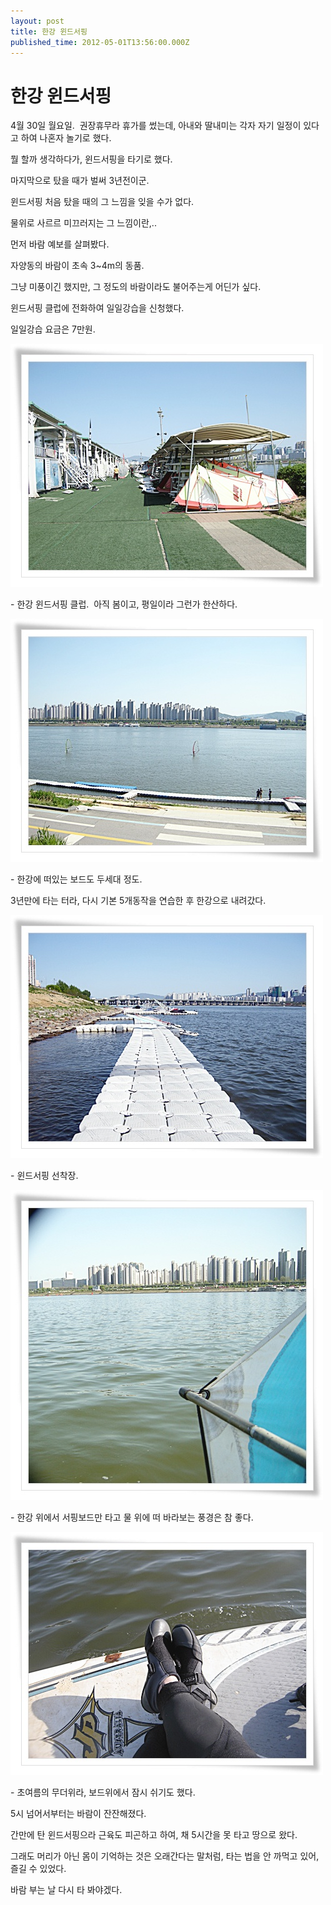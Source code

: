 ```yaml
---
layout: post
title: 한강 윈드서핑
published_time: 2012-05-01T13:56:00.000Z
---
```


# 한강 윈드서핑


4월 30일 월요일.  권장휴무라 휴가를 썼는데, 아내와 딸내미는 각자 자기 일정이 있다고 하여 나혼자 놀기로 했다.

뭘 할까 생각하다가, 윈드서핑을 타기로 했다.

마지막으로 탔을 때가 벌써 3년전이군.

윈드서핑 처음 탔을 때의 그 느낌을 잊을 수가 없다.

물위로 사르르 미끄러지는 그 느낌이란,..

먼저 바람 예보를 살펴봤다.

자양동의 바람이 초속 3~4m의 동품.

그냥 미풍이긴 했지만, 그 정도의 바람이라도 불어주는게 어딘가 싶다.

윈드서핑 클럽에 전화하여 일일강습을 신청했다.

일일강습 요금은 7만원.

![](../pds/201205/01/80/a0109780_4f9f68809f157.jpg)

\- 한강 윈드서핑 클럽.  아직 봄이고, 평일이라 그런가 한산하다.

![](../pds/201205/01/80/a0109780_4f9f688137d8f.jpg)

\- 한강에 떠있는 보드도 두세대 정도.

3년만에 타는 터라, 다시 기본 5개동작을 연습한 후 한강으로 내려갔다.

![](../pds/201205/01/80/a0109780_4f9f6883a856b.jpg)

\- 윈드서핑 선착장.

![](../pds/201205/01/80/a0109780_4f9f6890b71b7.jpg)

\- 한강 위에서 서핑보드만 타고 물 위에 떠 바라보는 풍경은 참 좋다.

![](../pds/201205/01/80/a0109780_4f9f689e1b821.jpg)

\- 초여름의 무더위라, 보드위에서 잠시 쉬기도 했다.

5시 넘어서부터는 바람이 잔잔해졌다.

간만에 탄 윈드서핑으라 근육도 피곤하고 하여, 채 5시간을 못 타고 땅으로 왔다.

그래도 머리가 아닌 몸이 기억하는 것은 오래간다는 말처럼, 타는 법을 안 까먹고 있어, 즐길 수 있었다.

바람 부는 날 다시 타 봐야겠다.

